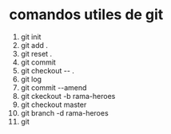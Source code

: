# comandos utiles de git

1. git init
2. git add .
3. git reset .
4. git commit
5. git checkout -- .
6. git log
7. git commit  --amend
8. git ckeckout -b rama-heroes
9. git checkout master
10. git branch -d rama-heroes
11. git
